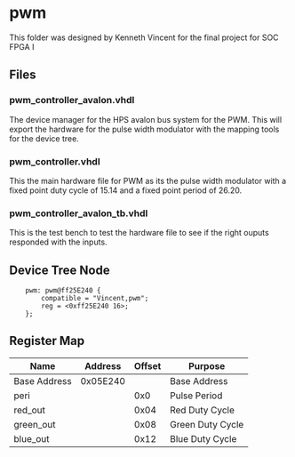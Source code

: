 # pwm
This folder was designed by Kenneth Vincent for the final project for SOC FPGA I

## Files

### pwm_controller_avalon.vhdl
The device manager for the HPS avalon bus system for the PWM.
This will export the hardware for the pulse width modulator
with the mapping tools for the device tree.

### pwm_controller.vhdl
This the main hardware file for PWM as its the pulse width modulator with a fixed point duty cycle of 15.14 and a fixed point period of 26.20.

### pwm_controller_avalon_tb.vhdl
This is the test bench to test the hardware file to see if the
right ouputs responded with the inputs.

## Device Tree Node

```dts
    pwm: pwm@ff25E240 {
        compatible = "Vincent,pwm";
        reg = <0xff25E240 16>;
    };
```

## Register Map

| Name | Address | Offset | Purpose |
| ------------ | --------- | ----- | - |
| Base Address |  0x05E240 || Base Address |
| peri        |  | 0x0 | Pulse Period |
| red_out || 0x04 | Red Duty Cycle |
| green_out || 0x08 | Green Duty Cycle |
| blue_out || 0x12 | Blue Duty Cycle |
